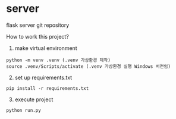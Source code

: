 # server
flask server git repository

How to work this project?

1. make virtual environment
```
python -m venv .venv (.venv 가상환경 제작)
source .venv/Scripts/activate (.venv 가상환경 실행 Windows 버전임) 
```

2. set up requirements.txt
```
pip install -r requirements.txt
```

3. execute project
```
python run.py
```